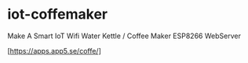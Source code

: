 # iot-coffemaker
Make A Smart IoT Wifi Water Kettle / Coffee Maker ESP8266 WebServer


[https://apps.app5.se/coffe/]
